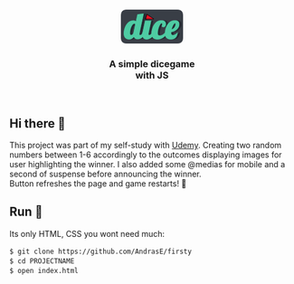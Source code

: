 <br>
<p align="center">
  <a href="https://andrase.github.io/dice/" target="_blank" rel="noopener noreferrer">
  <img src="https://github.com/AndrasE/raw-readme/blob/main/dice-readme-img.png?raw=true" width="110px">
  </a>
</p>
<h3 align="center">
  A simple dicegame
  <br>
 with JS
</h3>

<br>

## Hi there 👋

This project was part of my self-study with  <a href="https://www.udemy.com/course/the-complete-web-development-bootcamp" target="_blank" rel="noopener noreferrer">Udemy</a>. Creating two random numbers between 1-6 accordingly to the outcomes displaying images for user highlighting the winner. I also added some @medias for mobile and a second of suspense before announcing the winner. <br> Button refreshes the page and game restarts! 🚩


## Run 🚀
Its only HTML, CSS you wont need much:

```sh
$ git clone https://github.com/AndrasE/firsty
$ cd PROJECTNAME
$ open index.html
```
